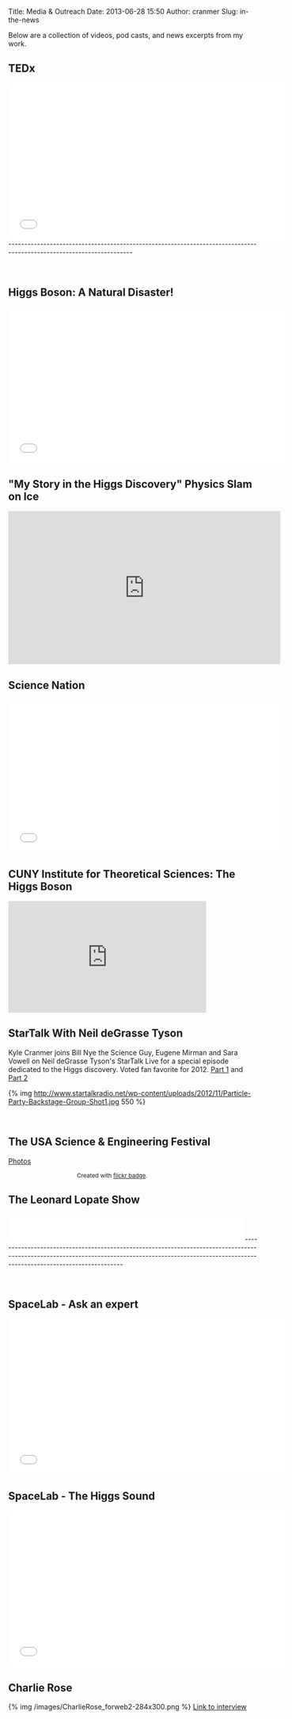 Title: Media & Outreach
Date: 2013-06-28 15:50
Author: cranmer
Slug: in-the-news

Below are a collection of videos, pod casts, and news excerpts from my
work.

**TEDx**
--------
<!-- 
{% youtube Pv_DtHuj5Ds %} 
-->

<iframe src="//www.youtube.com/embed/Pv_DtHuj5Ds" height="315" width="560" allowfullscreen frameborder="0"></iframe>
---------------------------------------------------------------------------------------------------------------------

 

Higgs Boson: A Natural Disaster!
--------------------------------

<iframe width="560" height="315" src="//www.youtube.com/embed/2KJc8w7BonM" frameborder="0" allowfullscreen></iframe>

"My Story in the Higgs Discovery" Physics Slam on Ice
-----------------------------------------------------

  
<!--
<iframe width="560" height="315" src="//www.youtube.com/watch?v=b1q46oeuG4Q\&feature=youtu.be\&t=52m32s" frameborder="0" allowfullscreen></iframe>
-->

<iframe width="550" height="309" src="http://www.youtube.com/embed/b1q46oeuG4Q?start=3158;feature=oembed" frameborder="0" allowfullscreen></iframe>

<!--<iframe width="550" height="309" src="http://www.youtube.com/embed/b1q46oeuG4Q?start=3158;feature=oembed" frameborder="0" allowfullscreen></iframe>-->  
<!-- http://www.youtube.com/watch?v=b1q46oeuG4Q#t=3158-->  

<!--http://www.youtube.com/watch?feature=player_embedded&v=b1q46oeuG4Q#t=3158-->

Science Nation
--------------

<iframe src="//www.youtube.com/embed/d5df1NVkYuQ" width="550" height="309" allowfullscreen frameborder="0"></iframe>

CUNY Institute for Theoretical Sciences: The Higgs Boson
--------------------------------------------------------

<iframe src="http://fora.tv/embed?id=17114&amp;type=c" width="400" height="225" frameborder="0" scrolling="no" webkitallowfullscreen allowfullscreen></iframe>

StarTalk With Neil deGrasse Tyson
---------------------------------

Kyle Cranmer joins Bill Nye the Science Guy, Eugene Mirman and Sara
Vowell on Neil deGrasse Tyson's StarTalk Live for a special episode
dedicated to the Higgs discovery. Voted fan favorite for 2012. [Part
1] and [Part 2]

{% img http://www.startalkradio.net/wp-content/uploads/2012/11/Particle-Party-Backstage-Group-Shot1.jpg 550  %}

   

The USA Science & Engineering Festival
--------------------------------------

[Photos](http://www.flickr.com/photos/hoonynoo/sets/72157638481017703/)
<style type="text/css"> 
.flickr_badge_image {margin:0px;display:inline;}
.flickr_badge_image img {border: 1px solid #666666 !important; padding:1px; margin:2px;}
#flickr_badge_wrapper {width:420px;text-align:left}
</style><div id="flickr_badge_wrapper"><script type="text/javascript" src="http://www.flickr.com/badge_code_v2.gne?count=8&display=latest&size=s&layout=x&source=user_set&set=72157638481017703"></script><center><small>Created with <a href="http://www.flickrbadge.com">flickr badge</a>.</small></center></div>


The Leonard Lopate Show
-----------------------

<iframe src="//www.wnyc.org/widgets/ondemand_player/#file=http%3A%2F%2Fwww.wnyc.org%2Faudio%2Fxspf%2F224065%2F;containerClass=wnyc" height="54" width="474" frameborder="0" scrolling="no"></iframe>
----------------------------------------------------------------------------------------------------------------------------------------------------------------------------------------------------

 

SpaceLab - Ask an expert
------------------------

<iframe src="//www.youtube.com/embed/DpuVrTWulv0" height="315" width="560" allowfullscreen frameborder="0"></iframe>

SpaceLab - The Higgs Sound
--------------------------

<iframe src="//www.youtube.com/embed/EwYmtFcg4Wk" height="315" width="560" allowfullscreen frameborder="0"></iframe>

Charlie Rose
------------

{% img /images/CharlieRose_forweb2-284x300.png %}
[Link to interview](http://www.charlierose.com/view/interview/10943%20)

 

  [Part 1]: http://www.startalkradio.net/show/startalk-live-the-particle-party-part-1/
  [Part 2]: http://www.startalkradio.net/show/startalk-live-the-particle-party-part-2/
